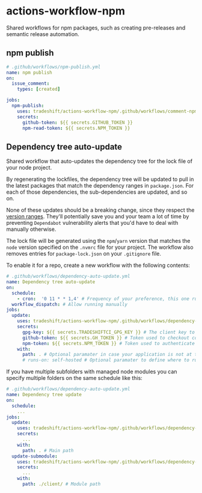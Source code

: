 # actions-workflow-npm

Shared workflows for npm packages, such as creating pre-releases and semantic
release automation.

## npm publish

```yaml
# .github/workflows/npm-publish.yml
name: npm publish
on:
  issue_comment:
    types: [created]

jobs:
  npm-publish:
    uses: tradeshift/actions-workflow-npm/.github/workflows/comment-npm-publish.yml@v1
    secrets:
      github-token: ${{ secrets.GITHUB_TOKEN }}
      npm-read-token: ${{ secrets.NPM_TOKEN }}
```

## Dependency tree auto-update
Shared workflow that auto-updates the dependency tree for the lock file of your node project.

By regenerating the lockfiles, the dependency tree will be updated to pull in the latest packages that match the dependency ranges in `package.json`. For each of those dependencies, the sub-dependencies are updated, and so on. 

None of these updates should be a breaking change, since they respect the [version ranges](https://semver.npmjs.com/). They'll potentially save you and your team a lot of time by preventing `Dependabot` vulnerability alerts that you'd have to deal with manually otherwise. 

The lock file will be generated using the `npm`/`yarn` version that matches the `node` version specified on the `.nvmrc` file for your project. The workflow also removes entries for `package-lock.json` on your `.gitignore` file.

To enable it for a repo, create a new workflow with the following contents:

```yaml
# .github/workflows/dependency-auto-update.yml
name: Dependency tree auto-update
on:
  schedule:
    - cron:  '0 11 * * 1,4' # Frequency of your preference, this one runs Mondays and Thursdays at 11am
  workflow_dispatch: # Allow running manually
jobs:
  update:
    uses: tradeshift/actions-workflow-npm/.github/workflows/dependency-tree-update.yml@v1 # Reference to the shared workflow
    secrets:
      gpg-key: ${{ secrets.TRADESHIFTCI_GPG_KEY }} # The client key to use for commit author and signing
      github-token: ${{ secrets.GH_TOKEN }} # Token used to checkout code and create PR. Using a personal access token to have workflows run on the created PR.
      npm-token: ${{ secrets.NPM_TOKEN }} # Token used to authenticate to the private GitHub npm registry
    with:
      path: . # Optional paramater in case your application is not at the root of your repo, otherwise it defaults to "."
      # runs-on: self-hosted # Optional paramater to define where to run the workflow, otherwise it defaults to ubuntu-latest. More information at https://docs.github.com/en/actions/using-workflows/workflow-syntax-for-github-actions#jobsjob_idruns-on
```

If you have multiple subfolders with managed node modules you can specify multiple folders on the same schedule like this:

```yaml
# .github/workflows/dependency-auto-update.yml
name: Dependency tree update
on:
  schedule:
    ...
jobs:
  update:
    uses: tradeshift/actions-workflow-npm/.github/workflows/dependency-tree-update.yml@v1
    secrets:
      ...
    with:
      path: . # Main path
  update-submodule:
    uses: tradeshift/actions-workflow-npm/.github/workflows/dependency-tree-update.yml@v1
    secrets:
      ...
    with:
      path: ./client/ # Module path
```

